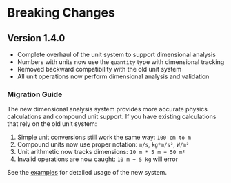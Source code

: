 # Breaking Changes

## Version 1.4.0

- Complete overhaul of the unit system to support dimensional analysis
- Numbers with units now use the `quantity` type with dimensional tracking
- Removed backward compatibility with the old unit system
- All unit operations now perform dimensional analysis and validation

### Migration Guide

The new dimensional analysis system provides more accurate physics calculations and compound unit support. If you have existing calculations that rely on the old unit system:

1. Simple unit conversions still work the same way: `100 cm to m`
2. Compound units now use proper notation: `m/s`, `kg*m/s²`, `W/m²`
3. Unit arithmetic now tracks dimensions: `10 m * 5 m = 50 m²`
4. Invalid operations are now caught: `10 m + 5 kg` will error

See the [examples](examples.md#dimensional-analysis-v140) for detailed usage of the new system.